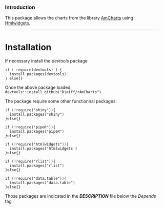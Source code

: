 ### Introduction

This package allows the charts from the library [AmCharts][url_amcharts] using
[Hmlwidgets][url_htmlwidgets].

---

# Installation

If necessary install the *devtools* package

```{r, eval = FALSE}
if ( require(devtools) ) {
  install.packages(devtools)
} else{}
```

Once the above package loaded,
`devtools::install_github("Djaiff/rAmCharts")`

The package require some other functionnal packages:
```{r, eval = FALSE}
if (!require("shiny")){
  install.packages("shiny")  
}else{}

if (!require("pipeR")){
  install.packages("pipeR")
}else{}

if (!require("htmlwidgets")){
  install.packages('htmlwidgets')
}else{}

if (!require("rlist")){
  install.packages("rlist")
}else{}

if (!require("data.table")){
  install.packages("data.table")
}else{}
```
Those packages are indicated in the ***DESCRIPTION*** file below the *Depends* tag


[url_amcharts]: http://www.amcharts.com
[url_htmlwidgets]: http://www.htmlwidgets.org
